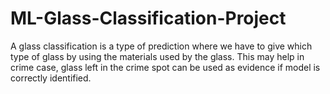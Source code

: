 # ML-Glass-Classification-Project

A glass classification is a type of prediction where we have to give which type of glass by using the materials used by the glass. This may help in crime case, glass left in the crime spot can be used as evidence if model is correctly identified.

